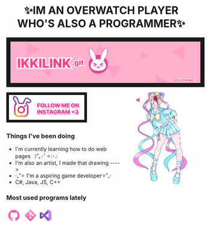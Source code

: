 <h1 align = "center" >✨IM AN OVERWATCH PLAYER WHO'S ALSO A PROGRAMMER✨</h1>
<img align="center" border="11" alt="Coding" width="1000" src="./img/BANNER.png">
 <img align="right" alt="Coding" width="200" src="./img/needygirl.png">

 <p align="left" " > <a href="https://www.instagram.com/ikkilink/" target="blank"><img width="200" border="7" src="./img/buninsta.png " alt="insta" /></a> </p>
<h3>Things I've been doing</h3>

 - I'm currently learning how to do web pages ☽˚｡･ﾟ✧:･.:
 - I'm also an artist, I made that drawing ---->
 - ‧₊˚✧ I'm a aspiring game developer✧˚₊‧
 - C#, Java, JS, C++    
<h3> Most used programs lately</h3>                      
<p align="left"> <img src="./img/GITHUB.png" alt="GITHUB" width="40" height="40"/> <img src="./img/GIT.png" alt="GITHUB" width="40" height="40"/><img src="./img/VS2.png" alt="VS" width="40" height="40"/></p>
